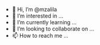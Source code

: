 - 👋 Hi, I’m @mzalila
- 👀 I’m interested in ...
- 🌱 I’m currently learning ...
- 💞️ I’m looking to collaborate on ...
- 📫 How to reach me ...

<!---
mzalila/mzalila is a ✨ special ✨ repository because its `README.md` (this file) appears on your GitHub profile.
You can click the Preview link to take a look at your changes.
--->
